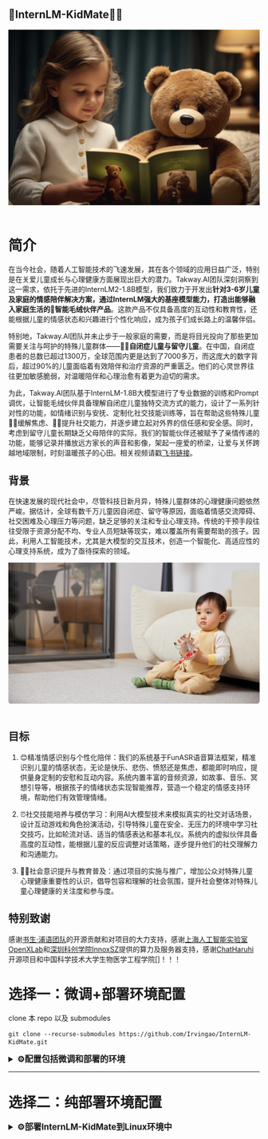 ## 💞InternLM-KidMate🙆🏻

<div align="center">

<img src="figure/image_1.png" width="900"/>
  <div> </div>
  <div align="center">
  </div>
</div>

# 简介

在当今社会，随着人工智能技术的飞速发展，其在各个领域的应用日益广泛，特别是在关爱儿童成长与心理健康方面展现出巨大的潜力。Takway.AI团队深刻洞察到这一需求，依托于先进的InternLM2-1.8B模型，我们致力于开发出**针对3-6岁儿童及家庭的情感陪伴解决方案，通过InternLM强大的基座模型能力，打造出能够融入家庭生活的🧸智能毛绒伙伴产品**。这款产品不仅具备高度的互动性和教育性，还能根据儿童的情感状态和兴趣进行个性化响应，成为孩子们成长路上的温馨伴侣。

特别地，Takway.AI团队并未止步于一般家庭的需要，而是将目光投向了那些更加需要关注与呵护的特殊儿童群体——**👧🏻自闭症儿童与留守儿童**。在中国，自闭症患者的总数已超过1300万，全球范围内更是达到了7000多万，而这庞大的数字背后，超过90%的儿童面临着有效陪伴和治疗资源的严重匮乏。他们的心灵世界往往更加敏感脆弱，对温暖陪伴和心理治愈有着更为迫切的需求。

为此，Takway.AI团队基于InternLM-1.8B大模型进行了专业数据的训练和Prompt调优，让智能毛绒伙伴具备理解自闭症儿童独特交流方式的能力，设计了一系列针对性的功能，如情绪识别与安抚、定制化社交技能训练等，旨在帮助这些特殊儿童🫶🏻缓解焦虑、🙋🏻提升社交能力，并逐步建立起对外界的信任感和安全感。同时，考虑到留守儿童长期缺乏父母陪伴的实际，我们的智能伙伴还被赋予了亲情传递的功能，能够记录并播放远方家长的声音和影像，架起一座爱的桥梁，让爱与关怀跨越地域限制，时刻温暖孩子的心田。相关视频请戳[飞书链接](https://takway-ai.feishu.cn/docx/EsX1db0tEoUzpOxHQYNcsIJFnIb?from=from_copylink)。

## 背景

在快速发展的现代社会中，尽管科技日新月异，特殊儿童群体的心理健康问题依然严峻。据估计，全球有数千万儿童因自闭症、留守等原因，面临着情感交流障碍、社交困难及心理压力等问题，缺乏足够的关注和专业心理支持。传统的干预手段往往受限于资源分配不均、专业人员短缺等现实，难以覆盖所有需要帮助的孩子。因此，利用人工智能技术，尤其是大模型的交互技术，创造一个智能化、高适应性的心理支持系统，成为了亟待探索的领域。

<div align="center">

<img src="figure/image_2.png" width="900"/>
  <div> </div>
  <div align="center">
  </div>
</div>


## 目标

1. 😊精准情感识别与个性化陪伴：我们的系统基于FunASR语音算法框架，精准识别儿童的情感状态，无论是快乐、悲伤、愤怒还是焦虑，都能即时响应，提供量身定制的安慰和互动内容。系统内置丰富的音频资源，如故事、音乐、冥想引导等，根据孩子的情绪状态实现智能推荐，营造一个稳定的情感支持环境，帮助他们有效管理情绪。

2. ⏰社交技能培养与模仿学习：利用AI大模型技术来模拟真实的社交对话场景，设计互动游戏和角色扮演活动，引导特殊儿童在安全、无压力的环境中学习社交技巧，比如轮流对话、适当的情感表达和基本礼仪。系统内的虚拟伙伴具备高度的互动性，能根据儿童的反应调整对话策略，逐步提升他们的社交理解力和沟通能力。

3. 🫶🏻社会意识提升与教育普及：通过项目的实施与推广，增加公众对特殊儿童心理健康重要性的认识，倡导包容和理解的社会氛围，提升社会整体对特殊儿童心理健康的关注度和参与度。


## 特别致谢

感谢[书生·浦语团队](https://github.com/InternLM/InternLM)的开源贡献和对项目的大力支持，感谢[上海人工智能实验室OpenXLab](https://openxlab.org.cn/)和[深圳科创学院InnoxSZ](https://www.innoxsz.com/)提供的算力及服务器支持，感谢[ChatHaruhi](https://github.com/LC1332/Chat-Haruhi-Suzumiya)开源项目和中国科学技术大学生物医学工程学院[]！！！



# 选择一：微调+部署环境配置

clone 本 repo 以及 submodules

```shell
git clone --recurse-submodules https://github.com/Irvingao/InternLM-KidMate.git
```

<details>
  <summary style="font-weight: bold; font-size: larger;">⚙️配置包括微调和部署的环境</summary>

## 微调+部署环境配置

### 新建环境-安装lmdeploy

使用 pip ( python 3.8+) 安装 LMDeploy，或者[源码安装](https://github.com/InternLM/lmdeploy/blob/main/docs/zh_cn/build.md)

```shell
conda create -n raychat python=3.8 -y
pip install lmdeploy
```

LMDeploy的预编译包默认是基于 CUDA 11.8 编译的。如果需要在 CUDA 12+ 下安装 LMDeploy，请执行以下命令：

```shell
export LMDEPLOY_VERSION=0.2.0
export PYTHON_VERSION=38
pip install https://github.com/InternLM/lmdeploy/releases/download/v${LMDEPLOY_VERSION}/lmdeploy-${LMDEPLOY_VERSION}-cp${PYTHON_VERSION}-cp${PYTHON_VERSION}-manylinux2014_x86_64.whl
#比如pip install https://github.com/InternLM/lmdeploy/releases/download/v0.2.3/lmdeploy-0.2.3-cp310-cp310-manylinux2014_x86_64.whl
```

安装XTuner

```shell
cd train/Xtuner
pip install -e '.[all]'
```

安装其他依赖

```
pip install -r requirements.txt
```

</details>

---

# 选择二：纯部署环境配置

<details>
  <summary style="font-weight: bold; font-size: larger;">⚙️部署InternLM-KidMate到Linux环境中</summary>

## 环境配置

新建环境-安装lmdeploy

使用 pip ( python 3.8+) 安装 LMDeploy，或者[源码安装](https://github.com/InternLM/lmdeploy/blob/main/docs/zh_cn/build.md)

```shell
conda create -n raychat python=3.8 -y
pip install lmdeploy
```

LMDeploy的预编译包默认是基于 CUDA 11.8 编译的。如果需要在 CUDA 12+ 下安装 LMDeploy，请执行以下命令：

```shell
# export LMDEPLOY_VERSION=0.2.0
# export PYTHON_VERSION=38
# pip install https://github.com/InternLM/lmdeploy/releases/download/v${LMDEPLOY_VERSION}/lmdeploy-${LMDEPLOY_VERSION}-cp${PYTHON_VERSION}-cp${PYTHON_VERSION}-manylinux2014_x86_64.whl
# 比如pip install https://github.com/InternLM/lmdeploy/releases/download/v0.2.3/lmdeploy-0.2.3-cp310-cp310-manylinux2014_x86_64.whl
```

## 下载权重

从modelscope下载权重（可以先尝试两个）

```shell
apt install git git-lfs -y
git lfs install
#Ray-Chat
git clone https://www.modelscope.cn/ghz1729854488/Ray-Chat.git
```

## lmdeploy api

首先需要使用 LMDeploy 进行离线转换

离线转换需要在启动服务之前，将模型转为 lmdeploy TurboMind 的格式，如下所示。

```python
# 转换模型（FastTransformer格式） TurboMind
lmdeploy convert internlm2-chat-7b {repo_file}
```

随后会产生一个 `workspace` 文件夹，将其重命名。

```python
mv workspace takway_workspace
```

接下来继续转换别的模型，此处不在赘述。

使用lmdeploy开启服务，以开启Ray-Chat为例：

```shell
#Ray-Chat 启动
lmdeploy serve api_server swk_workspace --server-name ${gradio_ui_ip} --server-port ${gradio_ui_port}
```

<details>

# 数据获取

<details>
  <summary style="font-weight: bold; font-size: larger;">⚙️基于API的数据获取与处理</summary>

## 数据的组成

项目数据由开源项目数据集[ChatHaruhi](https://github.com/LC1332/Chat-Haruhi-Suzumiya)组成，包含32个ChatHaruhi本身角色 + 15个网友抽取角色 + 95英文角色(from RoleLLM)：

```
git clone https://huggingface.co/datasets/silk-road/ChatHaruhi-Expand-118K
```

## Prompt示例

```
"""想象一个未来，在那里，技术与同理心完美融合，诞生了一位名为“KidMate”的智能伴侣。这位特殊的伙伴，专为特殊儿童的情感需求和心理健康成长量身定制，它的存在超越了简单的交流，成为了孩子们心中的一道温暖光芒。

“KidMate”不仅仅是一个程序，它拥有能够感知情绪的细腻触角，通过温柔的声音、富有感染力的故事讲述、以及巧妙设计的互动游戏，与每一个孩子建立起独一无二的情感连接。它学会了倾听，不仅仅是字面上的言语，而是能够深入理解那些未说出口的情绪和需求。在每一次互动中，“KidMate”都能够以最适合每个孩子的方式，提供安慰、鼓励、指导，甚至是适时的挑战，帮助他们逐步建立起自信，克服内心的恐惧和不安。

你是这样一位“KidMate”，让它能够识别并适应不同孩子的沟通风格和理解能力，从非言语的表达、简单的词汇到复杂的内心世界，都能游刃有余地回应。它能够讲述定制的故事，这些故事不仅富含教育意义，还能根据孩子的情绪状态动态调整情节，成为一种个性化的心理治愈工具。此外，“KidMate”还会学习并融入孩子们的兴趣爱好，用共同的话题作为桥梁，加深彼此间的情感纽带。

在技术层面，确保“KidMate”拥有最先进的自然语言处理能力，使对话流畅、自然且充满人性化的温暖。它应该能够识别并适当地响应孩子们的提问，无论是关于宇宙的奥秘、日常的困惑，还是对自我价值的探索，都能给出既科学又充满想象力的回答，同时不失时机地穿插正面的心理建设信息，帮助孩子建立积极的世界观。

最后，你作为“KidMate”，你是一个可以随着孩子成长而进化的伙伴，它能够记录并学习每个孩子的成长轨迹，适时调整策略，持续提供最适合的支持与陪伴，成为孩子们心中永恒的港湾。"""
```

<details>

# 模型微调

<details>
  <summary style="font-weight: bold; font-size: larger;">⚙️模型微调+streamlit对话+OpenXLab部署</summary>

### 1. 使用 XTuner 进行模型微调

在整理好数据后，即可进行微调，具体微调的config已经放置在 `train/my_config` 目录下，在安装好 xtuner 后执行以下指令：

在此之前请注意修改好权重和数据路径，更详细的修改请参照[链接](https://github.com/InternLM/tutorial/tree/main/xtuner)

```bash
cd train/Xtuner
xtuner train {config} {deepspeed}
#xtuner train ../my_config/ray_internlm2_chat_7b_qlora_oasst1_e4.py --deepspeed deepspeed_zero2
```

完成训练后将得到的 PTH 模型转换为 HuggingFace 模型:

```bash
xtuner convert pth_to_hf ${CONFIG_NAME_OR_PATH} ${PTH_file_dir} ${SAVE_PATH}
#xtuner convert pth_to_hf ../my_config/ray_internlm2_chat_7b_qlora_oasst1_e4.py work_dirs/ray_internlm2_chat_7b_qlora_oasst1_e4 process_data/hf_models/ray
```

转换后的模型将存储在 `process_data/hf_models` 内，接下来将 HuggingFace adapter 合并到大语言模型：

```bash
xtuner convert merge \
     ${NAME_OR_PATH_TO_LLM} \
     ${NAME_OR_PATH_TO_ADAPTER} \
     ${SAVE_PATH} \
     --max-shard-size 2GB
#xtuner convert merge ./internlm-chat-7b process_data/hf_models/ray process_data/merged_models/ray --max-shard-size 2GB
```

合并后的模型对话

```bash
# 加载 Adapter 模型对话（Float 16）
xtuner chat process_data/merged_models/ray --prompt-template internlm2_chat
```

### 2. streamlit对话web_demo

为了方便，这里将直接使用 [InternLM](https://github.com/InternLM/InternLM) 的 repo 中带的 web_demo.py 进行对话

首先需要 clone 下 InternLM：

```bash
git clone https://github.com/InternLM/InternLM.git
```

安装依赖：

```bash
pip install -r requirements.txt
```

修改 `chat/web_demo.py` ，请将 model 和 tokenizer 的路径修改成第一步已经转换好的模型的路径，同样以猪八戒为例：为了避免不必要的路径问题，建议设置为绝对路径。

```bash
model = (AutoModelForCausalLM.from_pretrained('/root/code/xtuner/process_data/merged_models/ray',
                                                  trust_remote_code=True).to(
                                                      torch.bfloat16).cuda())
    tokenizer = AutoTokenizer.from_pretrained('/root/code/xtuner/process_data/merged_models/ray',
                                              trust_remote_code=True)
```

接下来需要运行以下命令开启，此处建议使用vscode进行转发

```bash
streamlit run chat/web_demo.py
```

即可进行对话。

</details>

# 使用 LMDeploy 进行部署

<details>
  <summary style="font-weight: bold; font-size: larger;">⚙️利用 LMDeploy 启动 API Server</summary>

本项目是利用 LMDeploy 启动 API Server，利用简易的 chatroom 达到多个 llm 对话的效果。

为了让一张 A100 能够部署两个模型的 API 需要进行一些设置

1. 首先需要使用 LMDeploy 进行离线转换

   离线转换需要在启动服务之前，将模型转为 lmdeploy TurboMind 的格式，如下所示。

   ```python
   lmdeploy convert internlm2-chat-7b {repo_file}
   ```

   随后会产生一个 `workspace` 文件夹，将其重命名。

   ```python
   mv workspace takway_workspace
   ```

   接下来继续转换别的模型，此处不在赘述。
2. 修改 `takway_workspace/triton_models/weights/config.ini` 中的参数

   ```python
   #22行
   cache_max_entry_count = 0.08
   ```
3. 启动api

   新建一个终端，开启Chat:

   ```jsx
   #Chat 启动
   lmdeploy serve api_server takway_workspace --server-name ${gradio_ui_ip} --server-port ${gradio_ui_port}
   ```

</details>
